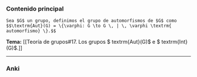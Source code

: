### Contenido principal

```ad-Formal
Sea $G$ un grupo, definimos el grupo de automorfismos de $G$ como
$$\textrm{Aut}(G) = \{\varphi: G \to G \, | \, \varphi \textrm{ automorfismo} \}.$$
```

**Tema:** [[Teoría de grupos#17. Los grupos $ textrm{Aut}(G)$ e $ textrm{Int}(G)$.]]

---
### Anki
